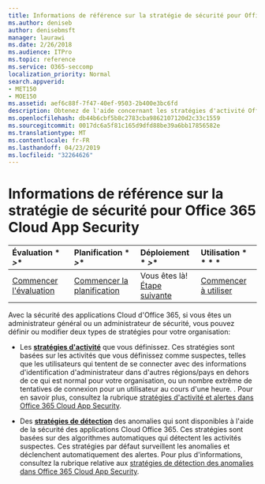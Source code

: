 ```yaml
---
title: Informations de référence sur la stratégie de sécurité pour Office 365 Cloud App Security
ms.author: deniseb
author: denisebmsft
manager: laurawi
ms.date: 2/26/2018
ms.audience: ITPro
ms.topic: reference
ms.service: O365-seccomp
localization_priority: Normal
search.appverid:
- MET150
- MOE150
ms.assetid: aef6c88f-7f47-40ef-9503-2b400e3bc6fd
description: Obtenez de l'aide concernant les stratégies d'activité Office 365 et les stratégies de détection des anomalies.
ms.openlocfilehash: db44b6cbf5b8c2783cba9862107120d2c33c1559
ms.sourcegitcommit: 0017dc6a5f81c165d9dfd88be39a6bb17856582e
ms.translationtype: MT
ms.contentlocale: fr-FR
ms.lasthandoff: 04/23/2019
ms.locfileid: "32264626"
---
```

# <a name="security-policy-reference-information-for-office-365-cloud-app-security"></a>Informations de référence sur la stratégie de sécurité pour Office 365 Cloud App Security
  
|Évaluation * *\>**|Planification * *\>**|Déploiement * *\>**|Utilisation * * * *|
|:-----|:-----|:-----|:-----|
|[Commencer l'évaluation](office-365-cas-overview.md) <br/> |[Commencer la planification](get-ready-for-office-365-cas.md) <br/> |Vous êtes là!  <br/> [Étape suivante](review-office-365-cas-alerts.md) <br/> |[Commencer à utiliser](utilization-activities-for-ocas.md) <br/> |
   
Avec la sécurité des applications Cloud d'Office 365, si vous êtes un administrateur général ou un administrateur de sécurité, vous pouvez définir ou modifier deux types de stratégies pour votre organisation:
  
- Les **[stratégies d'activité](activity-policies-and-alerts.md)** que vous définissez. Ces stratégies sont basées sur les activités que vous définissez comme suspectes, telles que les utilisateurs qui tentent de se connecter avec des informations d'identification d'administrateur dans d'autres régions/pays en dehors de ce qui est normal pour votre organisation, ou un nombre extrême de tentatives de connexion pour un utilisateur au cours d'une heure. . Pour en savoir plus, consultez la rubrique [stratégies d'activité et alertes dans Office 365 Cloud App Security](activity-policies-and-alerts.md).
    
- Des **[stratégies de détection](anomaly-detection-policies-in-ocas.md)** des anomalies qui sont disponibles à l'aide de la sécurité des applications Cloud Office 365. Ces stratégies sont basées sur des algorithmes automatiques qui détectent les activités suspectes. Ces stratégies par défaut surveillent les anomalies et déclenchent automatiquement des alertes. Pour plus d'informations, consultez la rubrique relative aux [stratégies de détection des anomalies dans Office 365 Cloud App Security](anomaly-detection-policies-in-ocas.md).
    

